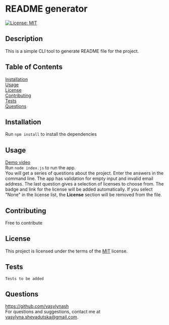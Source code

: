 # README generator
  [![License: MIT](https://img.shields.io/badge/License-MIT-yellow.svg)](https://opensource.org/licenses/MIT)

  ## Description
  This is a simple CLI tool to generate README file for the project.

  ## Table of Contents
  [Installation](#installation)  
    [Usage](#usage)  
    [License](#license)  
    [Contributing](#contributing)  
    [Tests](#tests)  
    [Questions](#questions)  

  ## Installation
  Run ```npm install``` to install the dependencies

  ## Usage
  [Demo video](https://drive.google.com/file/d/1mXkJe_uRbdHgvxvOlGHMscjMOfNhpj4Q/view)   
  Run ```node index.js``` to run the app.  
  You will get a series of questions about the project. Enter the answers in the command line. The app has validation for empty input and invalid email address. The last question gives a selection of licenses to choose from. The badge and link for the license will be added automatically. If you select "None" in the license list, the **License** section will be removed from the file.

  ## Contributing
  Free to contribute

  ## License
  This project is licensed under the terms of the [MIT](https://opensource.org/licenses/MIT) license.

  ## Tests
  ```Tests to be added```

  ## Questions
  https://github.com/vasylynash  
  For questions and suggestions, contact me at vasylyna.shevadutska@gmail.com.
